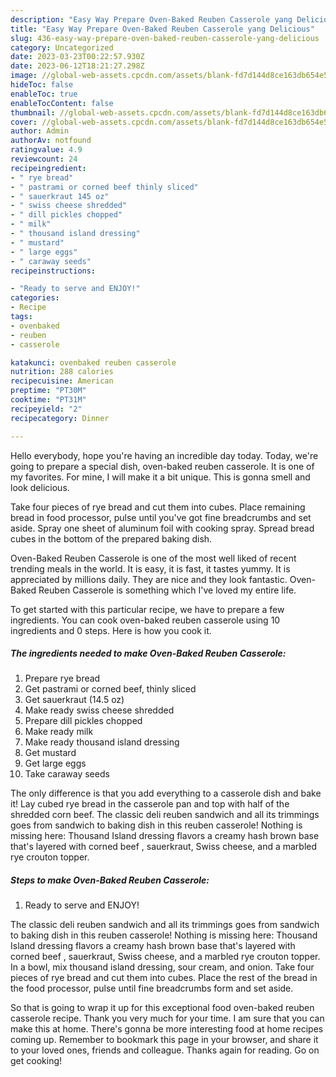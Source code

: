 ```yaml
---
description: "Easy Way Prepare Oven-Baked Reuben Casserole yang Delicious"
title: "Easy Way Prepare Oven-Baked Reuben Casserole yang Delicious"
slug: 436-easy-way-prepare-oven-baked-reuben-casserole-yang-delicious
category: Uncategorized
date: 2023-03-23T00:22:57.930Z
date: 2023-06-12T18:21:27.298Z
image: //global-web-assets.cpcdn.com/assets/blank-fd7d144d8ce163db654e5a02c40b08a2775adb7897d16e4062681dc7e1b2800f.png
hideToc: false
enableToc: true
enableTocContent: false
thumbnail: //global-web-assets.cpcdn.com/assets/blank-fd7d144d8ce163db654e5a02c40b08a2775adb7897d16e4062681dc7e1b2800f.png
cover: //global-web-assets.cpcdn.com/assets/blank-fd7d144d8ce163db654e5a02c40b08a2775adb7897d16e4062681dc7e1b2800f.png
author: Admin
authorAv: notfound
ratingvalue: 4.9
reviewcount: 24
recipeingredient:
- " rye bread"
- " pastrami or corned beef thinly sliced"
- " sauerkraut 145 oz"
- " swiss cheese shredded"
- " dill pickles chopped"
- " milk"
- " thousand island dressing"
- " mustard"
- " large eggs"
- " caraway seeds"
recipeinstructions:

- "Ready to serve and ENJOY!"
categories:
- Recipe
tags:
- ovenbaked
- reuben
- casserole

katakunci: ovenbaked reuben casserole 
nutrition: 288 calories
recipecuisine: American
preptime: "PT30M"
cooktime: "PT31M"
recipeyield: "2"
recipecategory: Dinner

---
```



Hello everybody, hope you're having an incredible day today. Today, we're going to prepare a special dish, oven-baked reuben casserole. It is one of my favorites. For mine, I will make it a bit unique. This is gonna smell and look delicious.

Take four pieces of rye bread and cut them into cubes. Place remaining bread in food processor, pulse until you&#39;ve got fine breadcrumbs and set aside. Spray one sheet of aluminum foil with cooking spray. Spread bread cubes in the bottom of the prepared baking dish.

Oven-Baked Reuben Casserole is one of the most well liked of recent trending meals in the world. It is easy, it is fast, it tastes yummy. It is appreciated by millions daily. They are nice and they look fantastic. Oven-Baked Reuben Casserole is something which I've loved my entire life.


To get started with this particular recipe, we have to prepare a few ingredients. You can cook oven-baked reuben casserole using 10 ingredients and 0 steps. Here is how you cook it.

<!--inarticleads1-->

##### The ingredients needed to make Oven-Baked Reuben Casserole:

1. Prepare  rye bread
1. Get  pastrami or corned beef, thinly sliced
1. Get  sauerkraut (14.5 oz)
1. Make ready  swiss cheese shredded
1. Prepare  dill pickles chopped
1. Make ready  milk
1. Make ready  thousand island dressing
1. Get  mustard
1. Get  large eggs
1. Take  caraway seeds


The only difference is that you add everything to a casserole dish and bake it! Lay cubed rye bread in the casserole pan and top with half of the shredded corn beef. The classic deli reuben sandwich and all its trimmings goes from sandwich to baking dish in this reuben casserole! Nothing is missing here: Thousand Island dressing flavors a creamy hash brown base that&#39;s layered with corned beef , sauerkraut, Swiss cheese, and a marbled rye crouton topper. 

<!--inarticleads2-->

##### Steps to make Oven-Baked Reuben Casserole:


1. Ready to serve and ENJOY!

The classic deli reuben sandwich and all its trimmings goes from sandwich to baking dish in this reuben casserole! Nothing is missing here: Thousand Island dressing flavors a creamy hash brown base that&#39;s layered with corned beef , sauerkraut, Swiss cheese, and a marbled rye crouton topper. In a bowl, mix thousand island dressing, sour cream, and onion. Take four pieces of rye bread and cut them into cubes. Place the rest of the bread in the food processor, pulse until fine breadcrumbs form and set aside. 

So that is going to wrap it up for this exceptional food oven-baked reuben casserole recipe. Thank you very much for your time. I am sure that you can make this at home. There's gonna be more interesting food at home recipes coming up. Remember to bookmark this page in your browser, and share it to your loved ones, friends and colleague. Thanks again for reading. Go on get cooking!
